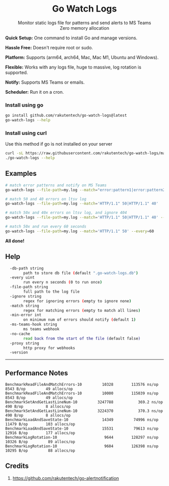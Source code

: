 <h1 align="center">
  Go Watch Logs
</h1>
<p align="center">
  Monitor static logs file for patterns and send alerts to MS Teams<br>
  Zero memory allocation<br>
</p>

**Quick Setup:** One command to install Go and manage versions.

**Hassle Free:** Doesn't require root or sudo.

**Platform:** Supports (arm64, arch64, Mac, Mac M1, Ubuntu and Windows).

**Flexible:** Works with any logs file, huge to massive, log rotation is supported.

**Notify:** Supports MS Teams or emails.

**Scheduler:** Run it on a cron.

### Install using go

```bash
go install github.com/rakutentech/go-watch-logs@latest
go-watch-logs --help
```

### Install using curl

Use this method if go is not installed on your server

```bash
curl -sL https://raw.githubusercontent.com/rakutentech/go-watch-logs/master/install.sh | sh
./go-watch-logs --help
```

## Examples

```sh
# match error patterns and notify on MS Teams
go-watch-logs --file-path=my.log --match="error:pattern1|error:pattern2" --ms-teams-hook="https://outlook.office.com/webhook/xxxxx"

# match 50 and 40 errors on ltsv log
go-watch-logs --file-path=my.log --match='HTTP/1.1" 50|HTTP/1.1" 40'

# match 50x and 40x errors on ltsv log, and ignore 404
go-watch-logs --file-path=my.log --match='HTTP/1.1" 50|HTTP/1.1" 40' --ignore='HTTP/1.1" 404'

# match 50x and run every 60 seconds
go-watch-logs --file-path=my.log --match='HTTP/1.1" 50' --every=60
```


**All done!**

## Help

```sh
  -db-path string
    	path to store db file (default ".go-watch-logs.db")
  -every uint
    	run every n seconds (0 to run once)
  -file-path string
    	full path to the log file
  -ignore string
    	regex for ignoring errors (empty to ignore none)
  -match string
    	regex for matching errors (empty to match all lines)
  -min-error int
    	on minimum num of errors should notify (default 1)
  -ms-teams-hook string
    	ms teams webhook
  -no-cache
    	read back from the start of the file (default false)
  -proxy string
    	http proxy for webhooks
  -version
```


----

## Performance Notes

```
BenchmarkReadFileAndMatchErrors-10    	   10328	    113576 ns/op	    8543 B/op	      49 allocs/op
BenchmarkReadFileAndMatchErrors-10    	   10000	    115039 ns/op	    8543 B/op	      49 allocs/op
BenchmarkSetAndGetLastLineNum-10      	 3247788	       369.2 ns/op	     490 B/op	       8 allocs/op
BenchmarkSetAndGetLastLineNum-10      	 3224370	       370.3 ns/op	     490 B/op	       8 allocs/op
BenchmarkLoadAndSaveState-10          	   14349	     74996 ns/op	   11479 B/op	     103 allocs/op
BenchmarkLoadAndSaveState-10          	   15531	     79613 ns/op	   12916 B/op	     177 allocs/op
BenchmarkLogRotation-10               	    9644	    128297 ns/op	   10326 B/op	      89 allocs/op
BenchmarkLogRotation-10               	    9604	    126398 ns/op	   10295 B/op	      88 allocs/op
```


## Credits

1. https://github.com/rakutentech/go-alertnotification

